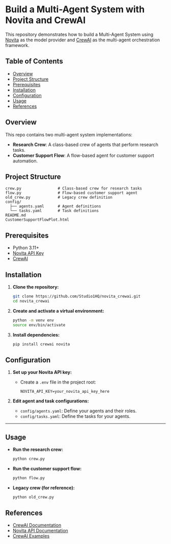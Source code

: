# Build a Multi-Agent System with Novita and CrewAI

This repository demonstrates how to build a Multi-Agent System using [Novita](https://novita.ai/) as the model provider and [CrewAI](https://docs.crewai.com/) as the multi-agent orchestration framework.

## Table of Contents

- [Overview](#overview)
- [Project Structure](#project-structure)
- [Prerequisites](#prerequisites)
- [Installation](#installation)
- [Configuration](#configuration)
- [Usage](#usage)
- [References](#references)

## Overview

This repo contains two multi-agent system implementations:
- **Research Crew**: A class-based crew of agents that perform research tasks.
- **Customer Support Flow**: A flow-based agent for customer support automation.

## Project Structure

```
crew.py                # Class-based crew for research tasks
flow.py                # Flow-based customer support agent
old_crew.py            # Legacy crew definition
config/
  ├── agents.yaml      # Agent definitions
  └── tasks.yaml       # Task definitions
README.md
CustomerSupportFlowPlot.html
```

## Prerequisites

- Python 3.11+
- [Novita API Key](https://novita.ai/)
- [CrewAI](https://pypi.org/project/crewai/)


## Installation

1. **Clone the repository:**
   ```sh
   git clone https://github.com/Studio1HQ/novita_crewai.git
   cd novita_crewai
   ```

2. **Create and activate a virtual environment:**
   ```sh
   python -m venv env
   source env/bin/activate
   ```

3. **Install dependencies:**
   ```sh
   pip install crewai novita
   ```

## Configuration

1. **Set up your Novita API key:**
   - Create a `.env` file in the project root:
     
     ```
     NOVITA_API_KEY=your_novita_api_key_here
     ```

2. **Edit agent and task configurations:**
   - `config/agents.yaml`: Define your agents and their roles.
   - `config/tasks.yaml`: Define the tasks for your agents.

---

## Usage

- **Run the research crew:**
  ```sh
  python crew.py
  ```

- **Run the customer support flow:**
  ```sh
  python flow.py
  ```

- **Legacy crew (for reference):**
  ```sh
  python old_crew.py
  ```

## References

- [CrewAI Documentation](https://docs.crewai.com/)
- [Novita API Documentation](https://novita.ai/docs/guides/introduction)
- [CrewAI Examples](https://docs.crewai.com/en/examples/example)






